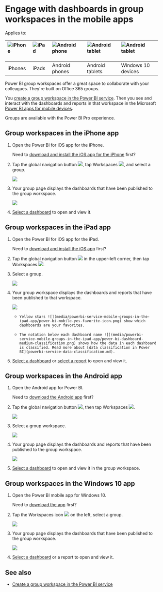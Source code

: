 <properties 
   pageTitle="Engage with dashboards in group workspaces in the mobile apps"
   description="Power BI group workspaces are built on Office 365 groups. Read about viewing and interacting with dashboards in the Power BI mobile apps."
   services="powerbi" 
   documentationCenter="" 
   authors="maggiesMSFT" 
   manager="erikre" 
   backup=""
   editor=""
   tags=""
   qualityFocus="no"
   qualityDate=""/>
 
<tags
   ms.service="powerbi"
   ms.devlang="NA"
   ms.topic="article"
   ms.tgt_pltfrm="NA"
   ms.workload="powerbi"
   ms.date="02/06/2017"
   ms.author="maggies"/>

# Engage with dashboards in group workspaces in the mobile apps

Applies to:

| ![iPhone](media/powerbi-service-mobile-groups-in-the-ipad-app/iphone-logo-50-px.png) | ![iPad](media/powerbi-service-mobile-groups-in-the-ipad-app/ipad-logo-50-px.png) | ![Android phone](media/powerbi-service-mobile-groups-in-the-ipad-app/android-phone-logo-50-px.png) | ![Android tablet](media/powerbi-service-mobile-groups-in-the-ipad-app/android-tablet-logo-50-px.png) | ![Android tablet](media/powerbi-service-mobile-groups-in-the-ipad-app/win-10-logo-50-px.png) |
|:------------------------|:----------------------------|:----------------------------|:----------------------------------------|:-----------------|
| iPhones | iPads | Android phones | Android tablets | Windows 10 devices |


Power BI group workspaces offer a great space to collaborate with your colleagues. They're built on Office 365 groups.

You [create a group workspace in the Power BI service](powerbi-service-create-a-group-in-power-bi.md). Then you see and interact with the dashboards and reports in that workspace in the Microsoft [Power BI apps for mobile devices](powerbi-power-bi-apps-for-mobile-devices.md). 

Groups are available with the Power BI Pro experience.

## Group workspaces in the iPhone app
1.  Open the Power BI for iOS app for the iPhone. 

    Need to [download and install the iOS app for the iPhone](http://go.microsoft.com/fwlink/?LinkId=522062) first?

2.  Tap the global navigation button ![](media/powerbi-service-mobile-groups-in-the-ipad-app/power-bi-iphone-global-nav-button.png), tap Workspaces ![](media/powerbi-service-mobile-groups-in-the-ipad-app/power-bi-iphone-workspaces-icon-lc.png), and select a group. 
 
    ![](media/powerbi-service-mobile-groups-in-the-ipad-app/power-bi-iphone-workspaces.png)

3.  Your group page displays the dashboards that have been published to the group workspace.  

    ![](media/powerbi-service-mobile-groups-in-the-ipad-app/power-bi-iphone-groups-dashboards.png)

4.  [Select a dashboard](powerbi-mobile-dashboards-in-the-iphone-app.md) to open and view it.


## Group workspaces in the iPad app

1.  Open the Power BI for iOS app for the iPad. 

    Need to [download and install the iOS app](http://go.microsoft.com/fwlink/?LinkId=522062) first?

2.  Tap the global navigation button ![](media/powerbi-service-mobile-groups-in-the-ipad-app/power-bi-iphone-global-nav-button.png) in the upper-left corner, then tap Workspaces ![](media/powerbi-service-mobile-groups-in-the-ipad-app/power-bi-iphone-workspaces-icon-lc.png).

3.  Select a group.

    ![](media/powerbi-service-mobile-groups-in-the-ipad-app/power-bi-ipad-workspaces.png)

4.  Your group workspace displays the dashboards and reports that have been published to that workspace.

    ![](media/powerbi-service-mobile-groups-in-the-ipad-app/power-bi-ipad-workspace-dashboards.png)

     -     Yellow stars ![](media/powerbi-service-mobile-groups-in-the-ipad-app/power-bi-mobile-yes-favorite-icon.png) show which dashboards are your favorites. 

     -     The notation below each dashboard name ![](media/powerbi-service-mobile-groups-in-the-ipad-app/power-bi-dashboard-medium-classification.png) shows how the data in each dashboard is classified. Read more about [data classification in Power BI](powerbi-service-data-classification.md).


5.  [Select a dashboard](powerbi-mobile-dashboards-on-the-ipad-app.md) or [select a report](powerbi-mobile-reports-on-the-ipad-app.md) to open and view it.

## Group workspaces in the Android app 

1.  Open the Android app for Power BI.

    Need to [download the Android app](http://go.microsoft.com/fwlink/?LinkID=544867) first?

2.  Tap the global navigation button ![](media/powerbi-service-mobile-groups-in-the-ipad-app/power-bi-android-options-icon.png), then tap Workspaces ![](media/powerbi-service-mobile-groups-in-the-ipad-app/power-bi-android-workspaces-icon.png).  

    ![](media/powerbi-service-mobile-groups-in-the-ipad-app/power-bi-android-workspaces.png)

3.  Select a group workspace.

    ![](media/powerbi-service-mobile-groups-in-the-ipad-app/power-bi-android-workspaces-space.png)

4.  Your group page displays the dashboards and reports that have been published to the group workspace.  

    ![](media/powerbi-service-mobile-groups-in-the-ipad-app/power-bi-android-groups-dashboards.png)

4.  [Select a dashboard](powerbi-mobile-dashboards-in-the-android-app.md) to open and view it in the group workspace.  


## Group workspaces in the Windows 10 app

1.  Open the Power BI mobile app for Windows 10.

    Need to [download the app](http://go.microsoft.com/fwlink/?LinkID=526478) first?

2.  Tap the Workspaces icon ![](media/powerbi-service-mobile-groups-in-the-ipad-app/power-bi-iphone-workspaces-icon-lc.png) on the left, select a group.  

    ![](media/powerbi-service-mobile-groups-in-the-ipad-app/power-bi-windows-10-workspace-home.png)

3.  Your group page displays the dashboards that have been published to the group workspace.  

    ![](media/powerbi-service-mobile-groups-in-the-ipad-app/power-bi-windows-10-workspace.png)

4.  [Select a dashboard](powerbi-mobile-dashboards-in-the-win10phone-app.md) or a report to open and view it.  


## See also
- [Create a group workspace in the Power BI service](powerbi-service-create-a-group-in-power-bi.md)
